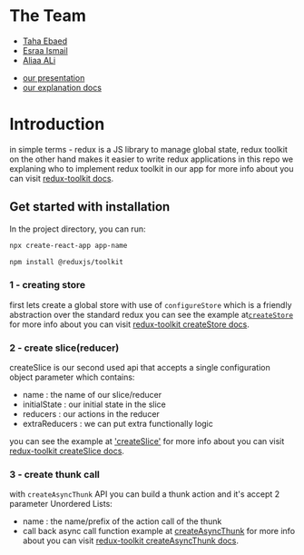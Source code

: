 # The Team

- [Taha Ebaed](https://github.com/tahaebaed)
- [Esraa Ismail](https://github.com/Esraaismail309)
- [Aliaa ALi](https://github.com/aaliaa-ali)

* [our presentation](https://www.canva.com/design/DAFG8yjfGKw/PDBR3bVh2eJgZsutA-aasw/view?utm_content=DAFG8yjfGKw&utm_campaign=designshare&utm_medium=link2&utm_source=sharebutton#2)
* [our explanation docs](https://docs.google.com/document/d/1McZ8ia9cwrkWOerPc8J91S_ruWtlP17guRQo34gI7sI/edit)

# Introduction

in simple terms - redux is a JS library to manage global state, redux toolkit on the other hand makes it easier to write redux applications in this repo we explaning who to implement redux toolkit in our app for more info about you can visit [redux-toolkit docs](https://redux-toolkit.js.org/introduction/getting-started).

## Get started with installation

In the project directory, you can run:

```bash
npx create-react-app app-name
```

```bash
npm install @reduxjs/toolkit
```

### 1 - creating store

first lets create a global store with use of `configureStore` which is a friendly abstraction over the standard redux
you can see the example at[`createStore`](./src/store/store.js)
for more info about you can visit [redux-toolkit createStore docs](https://redux-toolkit.js.org/api/configureStore).

### 2 - create slice(reducer)

createSlice is our second used api that accepts a single configuration object parameter which contains:

- name : the name of our slice/reducer
- initialState : our initial state in the slice
- reducers : our actions in the reducer
- extraReducers : we can put extra functionally logic

you can see the example at ['createSlice'](./src/store/slices/counter/counter.js)
for more info about you can visit [redux-toolkit createSlice docs](https://redux-toolkit.js.org/api/createSlice).

### 3 - create thunk call

with `createAsyncThunk` API you can build a thunk action and it's accept 2 parameter
Unordered Lists:

- name : the name/prefix of the action call of the thunk
- call back async call function
  example at [createAsyncThunk](./src/store/slices/people/people.js)
  for more info about you can visit [redux-toolkit createAsyncThunk docs](https://redux-toolkit.js.org/api/createAsyncThunk).
